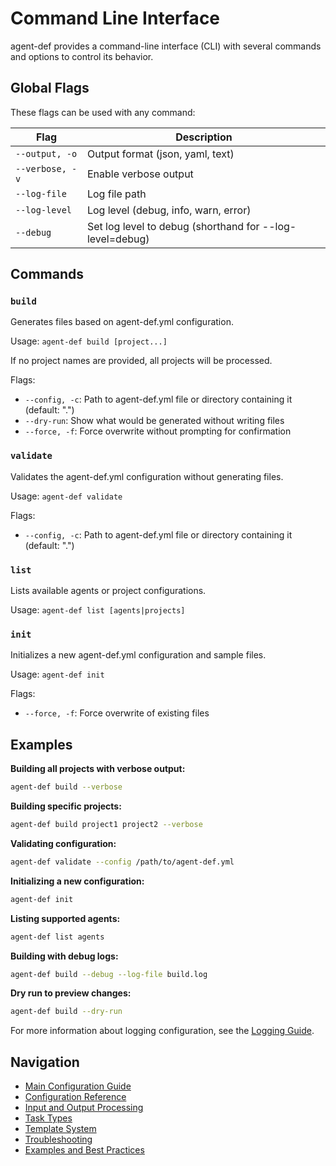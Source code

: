 # Command Line Interface

agent-def provides a command-line interface (CLI) with several commands and options to control its behavior.

## Global Flags

These flags can be used with any command:

| Flag | Description |
|------|-------------|
| `--output, -o` | Output format (json, yaml, text) |
| `--verbose, -v` | Enable verbose output |
| `--log-file` | Log file path |
| `--log-level` | Log level (debug, info, warn, error) |
| `--debug` | Set log level to debug (shorthand for --log-level=debug) |

## Commands

### `build`

Generates files based on agent-def.yml configuration.

Usage: `agent-def build [project...]`

If no project names are provided, all projects will be processed.

Flags:
- `--config, -c`: Path to agent-def.yml file or directory containing it (default: ".")
- `--dry-run`: Show what would be generated without writing files
- `--force, -f`: Force overwrite without prompting for confirmation

### `validate`

Validates the agent-def.yml configuration without generating files.

Usage: `agent-def validate`

Flags:
- `--config, -c`: Path to agent-def.yml file or directory containing it (default: ".")

### `list`

Lists available agents or project configurations.

Usage: `agent-def list [agents|projects]`

### `init`

Initializes a new agent-def.yml configuration and sample files.

Usage: `agent-def init`

Flags:
- `--force, -f`: Force overwrite of existing files

## Examples

**Building all projects with verbose output:**
```bash
agent-def build --verbose
```

**Building specific projects:**
```bash
agent-def build project1 project2 --verbose
```

**Validating configuration:**
```bash
agent-def validate --config /path/to/agent-def.yml
```

**Initializing a new configuration:**
```bash
agent-def init
```

**Listing supported agents:**
```bash
agent-def list agents
```

**Building with debug logs:**
```bash
agent-def build --debug --log-file build.log
```

**Dry run to preview changes:**
```bash
agent-def build --dry-run
```

For more information about logging configuration, see the [Logging Guide](logging.md).

## Navigation

- [Main Configuration Guide](config.md)
- [Configuration Reference](config-reference.md)
- [Input and Output Processing](input-output.md)
- [Task Types](task-types.md)
- [Template System](templates.md)
- [Troubleshooting](troubleshooting.md)
- [Examples and Best Practices](examples.md)